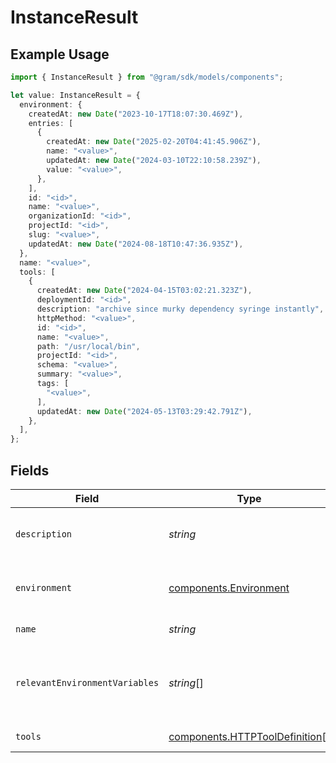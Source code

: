 # InstanceResult

## Example Usage

```typescript
import { InstanceResult } from "@gram/sdk/models/components";

let value: InstanceResult = {
  environment: {
    createdAt: new Date("2023-10-17T18:07:30.469Z"),
    entries: [
      {
        createdAt: new Date("2025-02-20T04:41:45.906Z"),
        name: "<value>",
        updatedAt: new Date("2024-03-10T22:10:58.239Z"),
        value: "<value>",
      },
    ],
    id: "<id>",
    name: "<value>",
    organizationId: "<id>",
    projectId: "<id>",
    slug: "<value>",
    updatedAt: new Date("2024-08-18T10:47:36.935Z"),
  },
  name: "<value>",
  tools: [
    {
      createdAt: new Date("2024-04-15T03:02:21.323Z"),
      deploymentId: "<id>",
      description: "archive since murky dependency syringe instantly",
      httpMethod: "<value>",
      id: "<id>",
      name: "<value>",
      path: "/usr/local/bin",
      projectId: "<id>",
      schema: "<value>",
      summary: "<value>",
      tags: [
        "<value>",
      ],
      updatedAt: new Date("2024-05-13T03:29:42.791Z"),
    },
  ],
};
```

## Fields

| Field                                                                            | Type                                                                             | Required                                                                         | Description                                                                      |
| -------------------------------------------------------------------------------- | -------------------------------------------------------------------------------- | -------------------------------------------------------------------------------- | -------------------------------------------------------------------------------- |
| `description`                                                                    | *string*                                                                         | :heavy_minus_sign:                                                               | The description of the toolset                                                   |
| `environment`                                                                    | [components.Environment](../../models/components/environment.md)                 | :heavy_check_mark:                                                               | Model representing an environment                                                |
| `name`                                                                           | *string*                                                                         | :heavy_check_mark:                                                               | The name of the toolset                                                          |
| `relevantEnvironmentVariables`                                                   | *string*[]                                                                       | :heavy_minus_sign:                                                               | The environment variables that are relevant to the toolset                       |
| `tools`                                                                          | [components.HTTPToolDefinition](../../models/components/httptooldefinition.md)[] | :heavy_check_mark:                                                               | The list of tools                                                                |